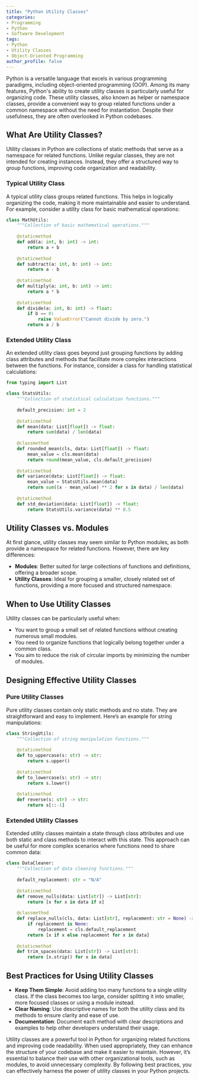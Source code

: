 ```yaml
---
title: "Python Utility Classes"
categories:
- Programming
- Python
- Software Development
tags:
- Python
- Utility Classes
- Object-Oriented Programming
author_profile: false
---
```


Python is a versatile language that excels in various programming paradigms, including object-oriented programming (OOP). Among its many features, Python's ability to create utility classes is particularly useful for organizing code. These utility classes, also known as helper or namespace classes, provide a convenient way to group related functions under a common namespace without the need for instantiation. Despite their usefulness, they are often overlooked in Python codebases.

## What Are Utility Classes?

Utility classes in Python are collections of static methods that serve as a namespace for related functions. Unlike regular classes, they are not intended for creating instances. Instead, they offer a structured way to group functions, improving code organization and readability.

### Typical Utility Class

A typical utility class groups related functions. This helps in logically organizing the code, making it more maintainable and easier to understand. For example, consider a utility class for basic mathematical operations:

```python
class MathUtils:
    """Collection of basic mathematical operations."""
    
    @staticmethod
    def add(a: int, b: int) -> int:
        return a + b
    
    @staticmethod
    def subtract(a: int, b: int) -> int:
        return a - b
    
    @staticmethod
    def multiply(a: int, b: int) -> int:
        return a * b
    
    @staticmethod
    def divide(a: int, b: int) -> float:
        if b == 0:
            raise ValueError("Cannot divide by zero.")
        return a / b
```

### Extended Utility Class

An extended utility class goes beyond just grouping functions by adding class attributes and methods that facilitate more complex interactions between the functions. For instance, consider a class for handling statistical calculations:

```python
from typing import List

class StatsUtils:
    """Collection of statistical calculation functions."""
    
    default_precision: int = 2
    
    @staticmethod
    def mean(data: List[float]) -> float:
        return sum(data) / len(data)
    
    @classmethod
    def rounded_mean(cls, data: List[float]) -> float:
        mean_value = cls.mean(data)
        return round(mean_value, cls.default_precision)
    
    @staticmethod
    def variance(data: List[float]) -> float:
        mean_value = StatsUtils.mean(data)
        return sum((x - mean_value) ** 2 for x in data) / len(data)
    
    @staticmethod
    def std_deviation(data: List[float]) -> float:
        return StatsUtils.variance(data) ** 0.5
```

## Utility Classes vs. Modules

At first glance, utility classes may seem similar to Python modules, as both provide a namespace for related functions. However, there are key differences:

- **Modules**: Better suited for large collections of functions and definitions, offering a broader scope.
- **Utility Classes**: Ideal for grouping a smaller, closely related set of functions, providing a more focused and structured namespace.

## When to Use Utility Classes

Utility classes can be particularly useful when:

- You want to group a small set of related functions without creating numerous small modules.
- You need to organize functions that logically belong together under a common class.
- You aim to reduce the risk of circular imports by minimizing the number of modules.

## Designing Effective Utility Classes

### Pure Utility Classes

Pure utility classes contain only static methods and no state. They are straightforward and easy to implement. Here’s an example for string manipulations:

```python
class StringUtils:
    """Collection of string manipulation functions."""
    
    @staticmethod
    def to_uppercase(s: str) -> str:
        return s.upper()
    
    @staticmethod
    def to_lowercase(s: str) -> str:
        return s.lower()
    
    @staticmethod
    def reverse(s: str) -> str:
        return s[::-1]
```

### Extended Utility Classes

Extended utility classes maintain a state through class attributes and use both static and class methods to interact with this state. This approach can be useful for more complex scenarios where functions need to share common data:

```python
class DataCleaner:
    """Collection of data cleaning functions."""
    
    default_replacement: str = "N/A"
    
    @staticmethod
    def remove_nulls(data: List[str]) -> List[str]:
        return [x for x in data if x]
    
    @classmethod
    def replace_nulls(cls, data: List[str], replacement: str = None) -> List[str]:
        if replacement is None:
            replacement = cls.default_replacement
        return [x if x else replacement for x in data]
    
    @staticmethod
    def trim_spaces(data: List[str]) -> List[str]:
        return [x.strip() for x in data]
```

## Best Practices for Using Utility Classes

- **Keep Them Simple**: Avoid adding too many functions to a single utility class. If the class becomes too large, consider splitting it into smaller, more focused classes or using a module instead.
- **Clear Naming**: Use descriptive names for both the utility class and its methods to ensure clarity and ease of use.
- **Documentation**: Document each method with clear descriptions and examples to help other developers understand their usage.

Utility classes are a powerful tool in Python for organizing related functions and improving code readability. When used appropriately, they can enhance the structure of your codebase and make it easier to maintain. However, it’s essential to balance their use with other organizational tools, such as modules, to avoid unnecessary complexity. By following best practices, you can effectively harness the power of utility classes in your Python projects.
